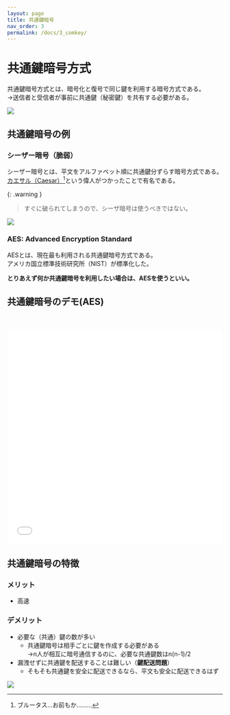 ```yaml
---
layout: page
title: 共通鍵暗号
nav_order: 3
permalink: /docs/3_comkey/
---
```


# 共通鍵暗号方式

共通鍵暗号方式とは、暗号化と復号で同じ鍵を利用する暗号方式である。  
→送信者と受信者が事前に共通鍵（秘密鍵）を共有する必要がある。

<img src="../../img/com-cipher.png" />

## 共通鍵暗号の例
### シーザー暗号（脆弱）

シーザー暗号とは、平文をアルファベット順に共通鍵分ずらす暗号方式である。  
[カエサル（Caesar）](https://ja.wikipedia.org/wiki/%E3%82%AC%E3%82%A4%E3%82%A6%E3%82%B9%E3%83%BB%E3%83%A6%E3%83%AA%E3%82%A6%E3%82%B9%E3%83%BB%E3%82%AB%E3%82%A8%E3%82%B5%E3%83%AB)[^brutasu]という偉人がつかったことで有名である。

[^brutasu]: ブルータス…お前もか………

{: .warning }
> すぐに破られてしまうので、シーザ暗号は使うべきではない。

<img src="../../img/caesar.png" />

### AES: Advanced Encryption Standard

AESとは、現在最も利用される共通鍵暗号方式である。  
アメリカ国立標準技術研究所（NIST）が標準化した。

**とりあえず何か共通鍵暗号を利用したい場合は、AESを使うといい。**

## 共通鍵暗号のデモ(AES)

<br />
<br />

<iframe src="../../demo/aes.html" height="500px" width="100%" scrolling="no" frameborder="0"></iframe>

## 共通鍵暗号の特徴
### メリット
- 高速

### デメリット

- 必要な（共通）鍵の数が多い
  - 共通鍵暗号は相手ごとに鍵を作成する必要がある  
    →n人が相互に暗号通信するのに、必要な共通鍵数はn(n-1)/2
- 漏洩せずに共通鍵を配送することは難しい（**鍵配送問題**）
  - そもそも共通鍵を安全に配送できるなら、平文も安全に配送できるはず

<img src="../../img/key-scale.png" />


